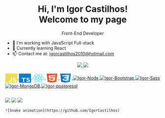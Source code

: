 <h1 align='center'>
  Hi, I'm Igor Castilhos!
  <br/>
  Welcome to my page
  
</h1>

<p align='center'>
  Front-End Developer
</p>

- 🔭 I'm working with JavaScript Full-stack
- 🌱 Currently learning React
- 📫 Contact me at: igorcastilhos2010@hotmail.com

<div align="center">
  <a href="https://github.com/IgorCastilhos">
  <img height="180em" src="https://github-readme-stats.vercel.app/api?username=IgorCastilhos&show_icons=true&theme=tokyonight&include_all_commits=true&count_private=true"/>
  <img height="180em" src="https://github-readme-stats.vercel.app/api/top-langs/?username=IgorCastilhos&layout=compact&langs_count=7&theme=tokyonight"/>
</div>
  
 <div style="display: inline_block"><br>
  <img align="center" alt="Igor-Js" height="30" width="40" src="https://raw.githubusercontent.com/devicons/devicon/master/icons/javascript/javascript-plain.svg">
  <img align="center" alt="Igor-Ts" height="30" width="40" src="https://raw.githubusercontent.com/devicons/devicon/master/icons/typescript/typescript-plain.svg">
  <img align="center" alt="Igor-React" height="30" width="40" src="https://raw.githubusercontent.com/devicons/devicon/master/icons/react/react-original.svg">
  <img align="center" alt="Igor-HTML" height="30" width="40" src="https://raw.githubusercontent.com/devicons/devicon/master/icons/html5/html5-original.svg">
  <img align="center" alt="Igor-CSS" height="30" width="40" src="https://raw.githubusercontent.com/devicons/devicon/master/icons/css3/css3-original.svg">
  <img align="center" alt="Igor-Node" height="30" width="80"
src="https://img.shields.io/badge/Node.js-43853D?style=for-the-badge&logo=node.js&logoColor=white">
  <img align="center" alt="Igor-Bootstrap" height="30" width="80"
src="https://img.shields.io/badge/Bootstrap-563D7C?style=for-the-badge&logo=bootstrap&logoColor=white">
  <img align="center" alt="Igor-Sass" height="30" width="80"
src="https://img.shields.io/badge/Sass-CC6699?style=for-the-badge&logo=sass&logoColor=white">
  <img align="center" alt="Igor-MongoDB" height="30" width="80"
src="https://img.shields.io/badge/MongoDB-4EA94B?style=for-the-badge&logo=mongodb&logoColor=white">   
  <img align="center" alt="Igor-postgresql" height="30" width="80"
src="https://img.shields.io/badge/PostgreSQL-316192?style=for-the-badge&logo=postgresql&logoColor=white">   
 </div>
  
  ##
  
  <div>
  <a href="https://www.instagram.com/igor_castilhoss/" target="_blank"><img src="https://img.shields.io/badge/-Instagram-%23E4405F?style=for-the-badge&logo=instagram&logoColor=white" target="_blank"></a>
  <a href = "mailto:igorcastilhos2010@hotmail.com"><img src="https://img.shields.io/badge/Microsoft_Outlook-0078D4?style=for-the-badge&logo=microsoft-outlook&logoColor=white" target="_blank"></a>
  <a href="https://www.linkedin.com/in/igor-p-25525788/" target="_blank"><img src="https://img.shields.io/badge/-LinkedIn-%230077B5?style=for-the-badge&logo=linkedin&logoColor=white" target="_blank"></a> 
    
    ![Snake animation](https://github.com/IgorCastilhos)
    
  </div>
